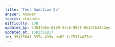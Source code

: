 ```yaml
---
title: 'Test Question 2b'
answer: Answer
topics: statamic
difficulty: 200
updated_by: 3d84fd6e-6189-44c0-994f-86647b34a2ee
updated_at: 1602351817
id: 354f5641-897a-499a-be02-fc75314477dc
---
```


